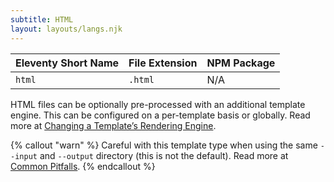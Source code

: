 ```yaml
---
subtitle: HTML
layout: layouts/langs.njk
---
```

| Eleventy Short Name | File Extension | NPM Package |
| ------------------- | -------------- | ----------- |
| `html`              | `.html`        | N/A         |

HTML files can be optionally pre-processed with an additional template engine. This can be configured on a per-template basis or globally. Read more at [Changing a Template’s Rendering Engine](/docs/languages/).

{% callout "warn" %}
Careful with this template type when using the same <code>--input</code> and <code>--output</code> directory (this is not the default). Read more at <a href="/docs/pitfalls/">Common Pitfalls</a>.
{% endcallout %}